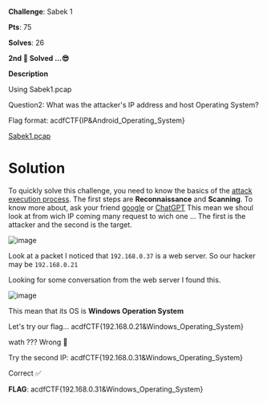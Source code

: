 
**Challenge**: Sabek 1

**Pts**: 75

**Solves**: 26

**2nd 🥈 Solved ...😎**

**Description**

Using Sabek1.pcap

Question2: What was the attacker's IP address and host Operating System?

Flag format: acdfCTF{IP&Android_Operating_System}

[Sabek1.pcap](https://github.com/parfaittolefo/Cyberlympics-CTF-Qualif-2023/blob/main/chal_files/Sabek1.pcap)

# Solution 

To quickly solve this challenge, you need to know the basics of the [attack execution process](https://www.information-age.com/7-steps-hackers-take-execute-successful-cyber-attack-745/).
The first steps are **Reconnaissance** and **Scanning**. To know more about, ask your friend [google](google.com) or [ChatGPT](https://chat.openai.com/)
This mean we shoul look at from wich IP coming many request to wich one ...
The first is the attacker and the second is the target.

![image](https://github.com/parfaittolefo/Cyberlympics-CTF-Qualif-2023/assets/78282359/5eef48e6-8e1a-40b9-9b90-2ea095c1edac)

Look at a packet I noticed that `192.168.0.37` is a web server. So our hacker may be `192.168.0.21`

Looking for some conversation from the web server I found this.

![image](https://github.com/parfaittolefo/Cyberlympics-CTF-Qualif-2023/assets/78282359/15b18c54-d5af-49a7-bc4c-3aaf0afdab79)

This mean that its OS is **Windows Operation System** 

Let's try our flag... acdfCTF{192.168.0.21&Windows_Operating_System} 

wath ??? Wrong 🙁

Try the second IP: acdfCTF{192.168.0.31&Windows_Operating_System} 

Correct ✅

**FLAG**: acdfCTF{192.168.0.31&Windows_Operating_System}
